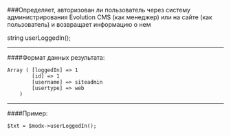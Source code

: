 ###Определяет, авторизован ли пользователь через систему администрирования Evolution CMS (как менеджер) или на сайте (как пользователь) и возвращает информацию о нем

string userLoggedIn();

***

####Формат данных результата:

	Array ( [loggedIn] => 1 
			[id] => 1 
			[username] => siteadmin 
			[usertype] => web 
		)

***

####Пример:

	$txt = $modx->userLoggedIn();
